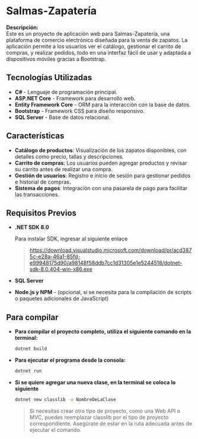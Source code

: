 # Salmas-Zapatería

**Descripción:**  
Este es un proyecto de aplicación web para Salmas-Zapatería, una plataforma de comercio electrónico diseñada para la venta de zapatos. La aplicación permite a los usuarios ver el catálogo, gestionar el carrito de compras, y realizar pedidos, todo en una interfaz fácil de usar y adaptada a dispositivos móviles gracias a Bootstrap.

## Tecnologías Utilizadas

- **C#** - Lenguaje de programación principal.
- **ASP.NET Core** - Framework para desarrollo web.
- **Entity Framework Core** - ORM para la interacción con la base de datos.
- **Bootstrap** - Framework CSS para diseño responsivo.
- **SQL Server** - Base de datos relacional.

## Características

- **Catálogo de productos**: Visualización de los zapatos disponibles, con detalles como precio, tallas y descripciones.
- **Carrito de compras**: Los usuarios pueden agregar productos y revisar su carrito antes de realizar una compra.
- **Gestión de usuarios**: Registro e inicio de sesión para gestionar pedidos e historial de compras.
- **Sistema de pagos**: Integración con una pasarela de pago para facilitar las transacciones.

## Requisitos Previos

- **.NET SDK 8.0**

    Para instalar SDK, ingresar al siguiente enlace
    >https://download.visualstudio.microsoft.com/download/pr/acd3875c-e28a-46a1-85fd-e99948175d90/a98148f58ddb7cc1d31305e1e5244518/dotnet-sdk-8.0.404-win-x86.exe

- **SQL Server**  
- **Node.js y NPM** - (opcional, si se necesita para la compilación de scripts o paquetes adicionales de JavaScript)

## Para compilar

- **Para compilar el proyecto completo, utiliza el siguiente comando en la terminal:**
    ```bash
    dotnet build
- **Para ejecutar el programa desde la consola:**
    ```bash
    dotnet run
- **Si se quiere agregar una nueva clase, en la terminal se coloca lo siguiente**
    ```bash
    dotnet new classlib -o NombreDeLaClase
    ```

    >Si necesitas crear otro tipo de proyecto, como una Web API o MVC, puedes reemplazar classlib por el tipo de proyecto correspondiente. Asegúrate de estar en la ruta adecuada antes de ejecutar el comando.
    